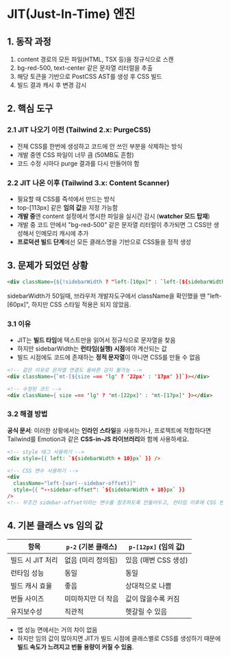 # JIT(Just-In-Time) 엔진

## 1. 동작 과정
1. content 경로의 모든 파일(HTML, TSX 등)을 정규식으로 스캔
2. bg-red-500, text-center 같은 문자열 리터럴을 추출
3. 해당 토큰을 기반으로 PostCSS AST를 생성 후 CSS 빌드
4. 빌드 결과 캐시 후 변경 감시

## 2. 핵심 도구
### 2.1 JIT 나오기 이전 (Tailwind 2.x: PurgeCSS)
- 전체 CSS를 한번에 생성하고 코드에 안 쓰인 부분을 삭제하는 방식
- 개발 중엔 CSS 파일이 너무 큼 (50MB도 흔함)
- 코드 수정 시마다 purge 결과를 다시 만들어야 함

### 2.2 JIT 나온 이후 (Tailwind 3.x: Content Scanner)
- 필요할 때 CSS를 즉석에서 만드는 방식
- top-[113px] 같은 **임의 값**을 지정 가능함
- **개발 중**엔 content 설정에서 명시한 파일을 실시간 감시 (**watcher 모드 탑재**)
- 개발 중 코드 안에서 "bg-red-500" 같은 문자열 리터럴이 추가되면 그 CSS만 생성해서 인메모리 캐시에 추가
- **프로덕션 빌드 단계**에선 모든 클래스명을 기반으로 CSS들을 정적 생성

## 3. 문제가 되었던 상황
```html
<div className={${!sidebarWidth ? "left-[10px]" : `left-[${sidebarWidth + 10}px]`} />
```
sidebarWidth가 50일때, 브라우저 개발자도구에서 className을 확인했을 땐 "left-[60px]",
하지만 CSS 스타일 적용은 되지 않았음.

### 3.1 이유
- JIT는 **빌드 타임**에 텍스트만을 읽어서 정규식으로 문자열을 찾음
- 하지만 sidebarWidth는 **런타임(실행) 시점**에야 계산되는 값
- 빌드 시점에도 코드에 존재하는 **정적 문자열**이 아니면 CSS를 만들 수 없음
```html
<!-- 같은 이유로 문자열 연결도 올바른 감지 불가능 -->
<div className={`mt-[${size === 'lg' ? '22px' : '17px' }]`}></div>
```
```html
<!-- 수정된 코드 -->
<div className={ size === 'lg' ? 'mt-[22px]' : 'mt-[17px]' }></div>
```

### 3.2 해결 방법
**공식 문서**: 이러한 상황에서는 **인라인 스타일**을 사용하거나, 프로젝트에 적합하다면 Tailwind를 Emotion과 같은 **CSS-in-JS 라이브러리**와 함께 사용하세요.
```html
<!-- style 태그 사용하기 -->
<div style={{ left: `${sidebarWidth + 10}px` }} />
```
```html
<!-- CSS 변수 사용하기 -->
<div
  className="left-[var(--sidebar-offset)]"
  style={{ "--sidebar-offset": `${sidebarWidth + 10}px` }}
/>
<!-- 무조건 sidebar-offset이라는 변수를 참조하도록 만들어두고, 런타임 이후에 CSS 변수의 값을 바꾸는 방법. -->
```

## 4. 기본 클래스 vs 임의 값
| 항목          | `p-2` (기본 클래스) | `p-[12px]` (임의 값) |
| ----------- | -------------- | ----------------- |
| 빌드 시 JIT 처리 | 없음 (미리 정의됨)    | 있음 (매번 CSS 생성)    |
| 런타임 성능      | 동일             | 동일                |
| 빌드 캐시 효율    | 좋음             | 상대적으로 나쁨          |
| 번들 사이즈      | 미미하지만 더 작음     | 값이 많을수록 커짐        |
| 유지보수성       | 직관적            | 헷갈릴 수 있음          |

- 앱 성능 면에서는 거의 차이 없음
- 하지만 임의 값이 많아지면 JIT가 빌드 시점에 클래스별로 CSS를 생성하기 때문에 **빌드 속도가 느려지고 번들 용량이 커질 수 있음**.
